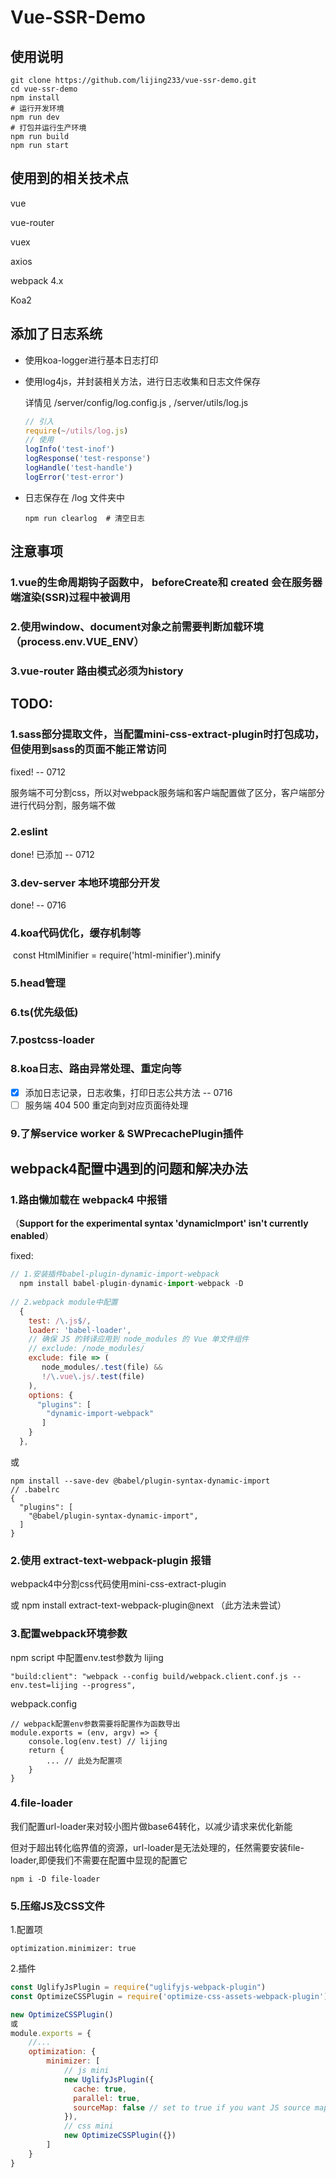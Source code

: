 # Vue-SSR-Demo



## 使用说明

```shell
git clone https://github.com/lijing233/vue-ssr-demo.git
cd vue-ssr-demo
npm install
# 运行开发环境
npm run dev
# 打包并运行生产环境
npm run build
npm run start
```



## 使用到的相关技术点

vue

vue-router

vuex

axios

webpack 4.x

Koa2



## 添加了日志系统

- 使用koa-logger进行基本日志打印

- 使用log4js，并封装相关方法，进行日志收集和日志文件保存

  详情见 /server/config/log.config.js , /server/utils/log.js

  ```javascript
  // 引入
  require(~/utils/log.js)
  // 使用
  logInfo('test-inof')
  logResponse('test-response')
  logHandle('test-handle')
  logError('test-error')
  ```

  

- 日志保存在 /log 文件夹中

  ```shell
  npm run clearlog  # 清空日志
  ```

  



## 注意事项

### 1.vue的生命周期钩子函数中，  **beforeCreate**和 **created** 会在服务器端渲染(SSR)过程中被调用

### 2.使用window、document对象之前需要判断加载环境（process.env.VUE_ENV）

### 3.vue-router 路由模式必须为history



## TODO:

### 1.sass部分提取文件，当配置mini-css-extract-plugin时打包成功，但使用到sass的页面不能正常访问

fixed! -- 0712

服务端不可分割css，所以对webpack服务端和客户端配置做了区分，客户端部分进行代码分割，服务端不做

### 2.eslint

done! 已添加 -- 0712

### 3.dev-server 本地环境部分开发

done! -- 0716

### 4.koa代码优化，缓存机制等

​	const HtmlMinifier = require('html-minifier').minify

### 5.head管理

### 6.ts(优先级低)

### 7.postcss-loader

### 8.koa日志、路由异常处理、重定向等

- [x] 添加日志记录，日志收集，打印日志公共方法 -- 0716
- [ ] 服务端 404 500 重定向到对应页面待处理

### 9.了解service worker & SWPrecachePlugin插件





## webpack4配置中遇到的问题和解决办法

### 1.路由懒加载在 webpack4 中报错

（**Support for the experimental syntax 'dynamicImport' isn't currently enabled**）

fixed: 

```js
// 1.安装插件babel-plugin-dynamic-import-webpack
  npm install babel-plugin-dynamic-import-webpack -D
  
// 2.webpack module中配置
  {
    test: /\.js$/,
    loader: 'babel-loader',
    // 确保 JS 的转译应用到 node_modules 的 Vue 单文件组件
    // exclude: /node_modules/
    exclude: file => (
       node_modules/.test(file) &&
       !/\.vue\.js/.test(file)
    ),
    options: {
      "plugins": [
        "dynamic-import-webpack"
       ]
    }
  },
```

或

```
npm install --save-dev @babel/plugin-syntax-dynamic-import
// .babelrc
{
  "plugins": [
    "@babel/plugin-syntax-dynamic-import",
  ]
}
```



### 2.使用 extract-text-webpack-plugin 报错

webpack4中分割css代码使用mini-css-extract-plugin

或 npm install extract-text-webpack-plugin@next （此方法未尝试）



### 3.配置webpack环境参数

npm script 中配置env.test参数为 lijing

```
"build:client": "webpack --config build/webpack.client.conf.js --env.test=lijing --progress",
```

webpack.config

```
// webpack配置env参数需要将配置作为函数导出
module.exports = (env, argv) => {
	console.log(env.test) // lijing
	return {
		... // 此处为配置项
	}
}
```



### 4.file-loader

我们配置url-loader来对较小图片做base64转化，以减少请求来优化新能

但对于超出转化临界值的资源，url-loader是无法处理的，任然需要安装file-loader,即便我们不需要在配置中显现的配置它

```shell
npm i -D file-loader
```



### 5.压缩JS及CSS文件

1.配置项

```
optimization.minimizer: true
```

2.插件

```js
const UglifyJsPlugin = require("uglifyjs-webpack-plugin")
const OptimizeCSSPlugin = require('optimize-css-assets-webpack-plugin')

new OptimizeCSSPlugin()
或
module.exports = {
    //...
    optimization: {
        minimizer: [
            // js mini
            new UglifyJsPlugin({
              cache: true,
              parallel: true,
              sourceMap: false // set to true if you want JS source maps
            }),
            // css mini
            new OptimizeCSSPlugin({})
        ]
    }
}
```

